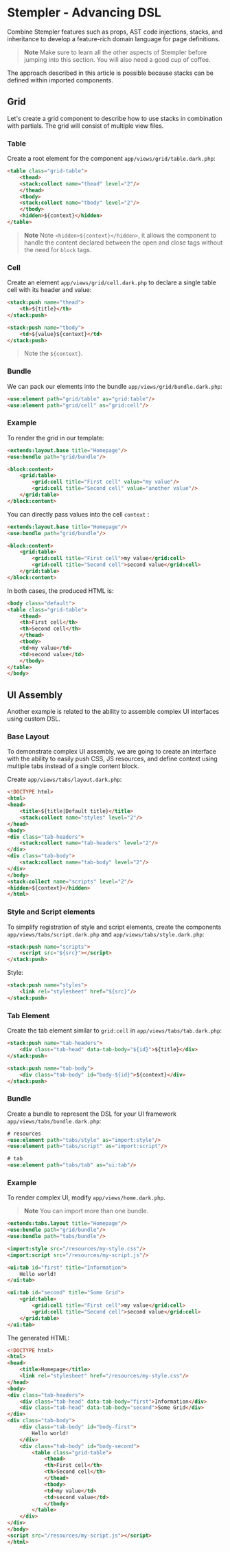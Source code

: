 # Stempler - Advancing DSL

Combine Stempler features such as props, AST code injections, stacks, and inheritance to develop a feature-rich domain language for page definitions.

> **Note**
>  Make sure to learn all the other aspects of Stempler before jumping into this section. You will also need a good cup of coffee.

The approach described in this article is possible because stacks can be defined within imported components.

## Grid

Let's create a grid component to describe how to use stacks in combination with partials. The grid will consist of
multiple view files.

### Table

Create a root element for the component `app/views/grid/table.dark.php`:

```html
<table class="grid-table">
    <thead>
    <stack:collect name="thead" level="2"/>
    </thead>
    <tbody>
    <stack:collect name="tbody" level="2"/>
    </tbody>
    <hidden>${context}</hidden>
</table>
```

> **Note**
> Note  `<hidden>${context}</hidden>`, it allows the component to handle the content declared between the  open and close tags without the need for `block` tags.

### Cell

Create an element `app/views/grid/cell.dark.php` to declare a single table cell with its header and value:

```html
<stack:push name="thead">
    <th>${title}</th>
</stack:push>

<stack:push name="tbody">
    <td>${value}${context}</td>
</stack:push>
```

> Note the `${context}`.

### Bundle

We can pack our elements into the bundle `app/views/grid/bundle.dark.php`:

```html
<use:element path="grid/table" as="grid:table"/>
<use:element path="grid/cell" as="grid:cell"/>
```

### Example

To render the grid in our template:

```html
<extends:layout.base title="Homepage"/>
<use:bundle path="grid/bundle"/>

<block:content>
    <grid:table>
        <grid:cell title="First cell" value="my value"/>
        <grid:cell title="Second cell" value="another value"/>
    </grid:table>
</block:content>
```

You can directly pass values into the cell `context` :

```html
<extends:layout.base title="Homepage"/>
<use:bundle path="grid/bundle"/>

<block:content>
    <grid:table>
        <grid:cell title="First cell">my value</grid:cell>
        <grid:cell title="Second cell">second value</grid:cell>
    </grid:table>
</block:content>
```

In both cases, the produced HTML is:

```html
<body class="default">
<table class="grid-table">
    <thead>
    <th>First cell</th>
    <th>Second cell</th>
    </thead>
    <tbody>
    <td>my value</td>
    <td>second value</td>
    </tbody>
</table>
</body>
```

## UI Assembly

Another example is related to the ability to assemble complex UI interfaces using custom DSL.

### Base Layout

To demonstrate complex UI assembly, we are going to create an interface with the ability to  easily push CSS, JS resources, and define context using multiple tabs instead of a single content block.

Create `app/views/tabs/layout.dark.php`:

```html
<!DOCTYPE html>
<html>
<head>
    <title>${title|Default title}</title>
    <stack:collect name="styles" level="2"/>
</head>
<body>
<div class="tab-headers">
    <stack:collect name="tab-headers" level="2"/>
</div>
<div class="tab-body">
    <stack:collect name="tab-body" level="2"/>
</div>
</body>
<stack:collect name="scripts" level="2"/>
<hidden>${context}</hidden>
</html>
```

### Style and Script elements

To simplify registration of style and script elements, create the components `app/views/tabs/script.dark.php`
and `app/views/tabs/style.dark.php`:

```html
<stack:push name="scripts">
    <script src="${src}"></script>
</stack:push>
```

Style:

```html
<stack:push name="styles">
    <link rel="stylesheet" href="${src}"/>
</stack:push>
```

### Tab Element

Create the tab element similar to `grid:cell` in `app/views/tabs/tab.dark.php`:

```html
<stack:push name="tab-headers">
    <div class="tab-head" data-tab-body="${id}">${title}</div>
</stack:push>

<stack:push name="tab-body">
    <div class="tab-body" id="body-${id}">${context}</div>
</stack:push>
```

### Bundle

Create a bundle to represent the DSL for your UI framework `app/views/tabs/bundle.dark.php`:

```html
# resources
<use:element path="tabs/style" as="import:style"/>
<use:element path="tabs/script" as="import:script"/>

# tab
<use:element path="tabs/tab" as="ui:tab"/>
```

### Example

To render complex UI, modify `app/views/home.dark.php`.

> **Note**
> You can import more than one bundle.

```html
<extends:tabs.layout title="Homepage"/>
<use:bundle path="grid/bundle"/>
<use:bundle path="tabs/bundle"/>

<import:style src="/resources/my-style.css"/>
<import:script src="/resources/my-script.js"/>

<ui:tab id="first" title="Information">
    Hello world!
</ui:tab>

<ui:tab id="second" title="Some Grid">
    <grid:table>
        <grid:cell title="First cell">my value</grid:cell>
        <grid:cell title="Second cell">second value</grid:cell>
    </grid:table>
</ui:tab>
```

The generated HTML:

```html
<!DOCTYPE html>
<html>
<head>
    <title>Homepage</title>
    <link rel="stylesheet" href="/resources/my-style.css"/>
</head>
<body>
<div class="tab-headers">
    <div class="tab-head" data-tab-body="first">Information</div>
    <div class="tab-head" data-tab-body="second">Some Grid</div>
</div>
<div class="tab-body">
    <div class="tab-body" id="body-first">
        Hello world!
    </div>
    <div class="tab-body" id="body-second">
        <table class="grid-table">
            <thead>
            <th>First cell</th>
            <th>Second cell</th>
            </thead>
            <tbody>
            <td>my value</td>
            <td>second value</td>
            </tbody>
        </table>
    </div>
</div>
</body>
<script src="/resources/my-script.js"></script>
</html>
```
